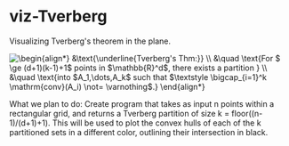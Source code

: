 # viz-Tverberg
Visualizing Tverberg's theorem in the plane.

<img src="https://latex.codecogs.com/svg.latex?\inline&space;\begin{align*}&space;&\text{\underline{Tverberg's&space;Thm:}}&space;\\&space;&\quad&space;\text{For&space;$&space;\ge&space;(d&plus;1)(k-1)&plus;1$&space;points&space;in&space;$\mathbb{R}^d$,&space;there&space;exists&space;a&space;partition&space;}&space;\\&space;&\quad&space;\text{into&space;$A_1,\dots,A_k$&space;such&space;that&space;$\textstyle&space;\bigcap_{i=1}^k&space;\mathrm{conv}(A_i)&space;\not=&space;\varnothing$.}&space;\end{align*}" title="\begin{align*} &\text{\underline{Tverberg's Thm:}} \\ &\quad \text{For $ \ge (d+1)(k-1)+1$ points in $\mathbb{R}^d$, there exists a partition } \\ &\quad \text{into $A_1,\dots,A_k$ such that $\textstyle \bigcap_{i=1}^k \mathrm{conv}(A_i) \not= \varnothing$.} \end{align*}" />


What we plan to do:
Create program that takes as input n points within a rectangular grid, and returns a Tverberg partition of size k = floor((n-1)/(d+1)+1). This will be used to plot the convex hulls of each of the k partitioned sets in a different color, outlining their intersection in black.
